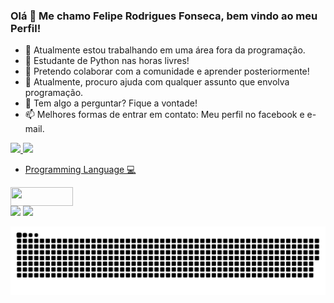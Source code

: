 ### Olá 👋 Me chamo Felipe Rodrigues Fonseca, bem vindo ao meu Perfil!


- 🔭 Atualmente estou trabalhando em uma área fora da programação.
- 🌱 Estudante de Python nas horas livres!
- 👯 Pretendo colaborar com a comunidade e aprender posteriormente!
- 🤔 Atualmente, procuro ajuda com qualquer assunto que envolva programação.
- 💬 Tem algo a perguntar? Fique a vontade!
- 📫 Melhores formas de entrar em contato: Meu perfil no facebook e e-mail.


<div>
  <a href="https://github.com/felrf">
  <img height="180em" src="https://github-readme-stats.vercel.app/api?username=felrf&show_icons=true&theme=vue-dark&include_all_commits=true&count_private=true"/>
  <img height="130em" src="https://github-readme-stats.vercel.app/api/top-langs/?username=felrf&layout=compact&langs_count=7&theme=vue-dark"/>
</div>
  
- Programming Language 💻
 <div>
   <img align="center" height="30" width="100" src="https://img.shields.io/badge/Python-14354C?style=for-the-badge&logo=python&logoColor=white">
 </div>


<div> 
 <a href="https://www.facebook.com/felipe.rodriguesfonseca.58" target="_blank"><img src=https://img.shields.io/badge/Facebook-1877F2?style=for-the-badge&logo=facebook&logoColor=white target="_blank"></a>
 <a href = "mailto:comunidadehawks@gmail.com"><img src="https://img.shields.io/badge/-Gmail-%23333?style=for-the-badge&logo=gmail&logoColor=white" target="_blank"></a>
  
  
  ![Snake animation](https://github.com/felrf/felrf/blob/output/github-contribution-grid-snake.svg)
 
</div>
